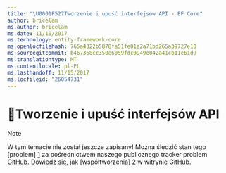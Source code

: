 ```yaml
---
title: "\U0001F527Tworzenie i upuść interfejsów API - EF Core"
author: bricelam
ms.author: bricelam
ms.date: 11/10/2017
ms.technology: entity-framework-core
ms.openlocfilehash: 765a4322b5878fa51fe01a2a71bd265a39727e10
ms.sourcegitcommit: b467368cc350e6059fdc0949e042a41cb11e61d9
ms.translationtype: MT
ms.contentlocale: pl-PL
ms.lasthandoff: 11/15/2017
ms.locfileid: "26054731"
---
```

# <a name="-create-and-drop-apis"></a>🔧Tworzenie i upuść interfejsów API

> [!NOTE]
> W tym temacie nie został jeszcze zapisany! Można śledzić stan tego [problem] [ 1] za pośrednictwem naszego publicznego tracker problem GitHub. Dowiedz się, jak [współtworzenia] [ 2] w witrynie GitHub.


  [1]: https://github.com/aspnet/EntityFramework.Docs/issues/549
  [2]: https://github.com/aspnet/EntityFramework.Docs/blob/master/CONTRIBUTING.md

